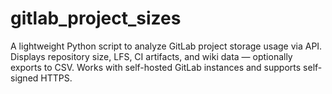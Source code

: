 # gitlab_project_sizes
A lightweight Python script to analyze GitLab project storage usage via API. Displays repository size, LFS, CI artifacts, and wiki data — optionally exports to CSV. Works with self-hosted GitLab instances and supports self-signed HTTPS.
